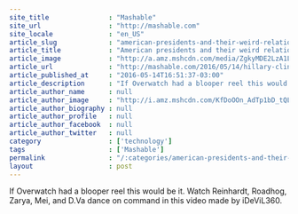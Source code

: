 ```yaml
---
site_title               : "Mashable"
site_url                 : "http://mashable.com"
site_locale              : "en_US"
article_slug             : "american-presidents-and-their-weird-relationships-with-ufo-conspiracy-theories"
article_title            : "American presidents and their weird relationships with UFO conspiracy theories"
article_image            : "http://a.amz.mshcdn.com/media/ZgkyMDE2LzA1LzE0L2Q3L1ByZXNpZGVudHMuNmJmZTUuanBnCnAJdGh1bWIJMTIwMHg2MzAKZQlqcGc/efd5cff4/019/Presidents_And_Aliens.jpg"
article_url              : "http://mashable.com/2016/05/14/hillary-clinton-ufo-presidents/"
article_published_at     : "2016-05-14T16:51:37-03:00"
article_description      : "If Overwatch had a blooper reel this would be it. Watch Reinhardt, Roadhog, Zarya, Mei, and D.Va dance on command in this video made by iDeViL360."
article_author_name      : null
article_author_image     : "http://i.amz.mshcdn.com/KfDoOOn_AdTp1bD_tQL9vgLqHuA=/90x90/2016%2F09%2F15%2F53%2Fhttpi.amz.mshcdn.comSisUnNa9hIvzttxGNxEx7yYrzs250x2.d19d7.jpg"
article_author_biography : null
article_author_profile   : null
article_author_facebook  : null
article_author_twitter   : null
category                 : ['technology']
tags                     : ['Mashable']
permalink                : "/:categories/american-presidents-and-their-weird-relationships-with-ufo-conspiracy-theories/"
layout                   : post
---
```


If Overwatch had a blooper reel this would be it. Watch Reinhardt, Roadhog, Zarya, Mei, and D.Va dance on command in this video made by iDeViL360.
